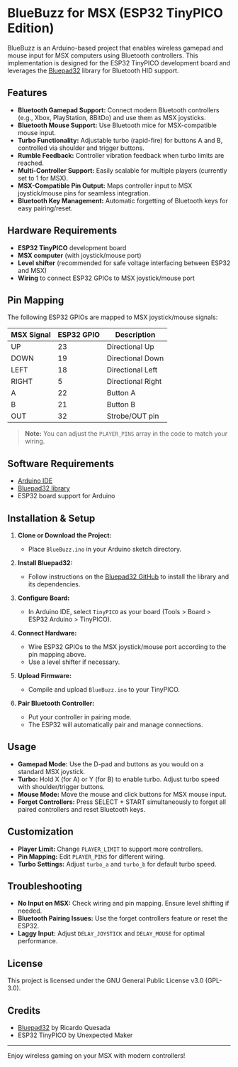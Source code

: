 # BlueBuzz for MSX (ESP32 TinyPICO Edition)

BlueBuzz is an Arduino-based project that enables wireless gamepad and mouse input for MSX computers using Bluetooth controllers. This implementation is designed for the ESP32 TinyPICO development board and leverages the [Bluepad32](https://github.com/ricardoquesada/bluepad32) library for Bluetooth HID support.

## Features

- **Bluetooth Gamepad Support:** Connect modern Bluetooth controllers (e.g., Xbox, PlayStation, 8BitDo) and use them as MSX joysticks.
- **Bluetooth Mouse Support:** Use Bluetooth mice for MSX-compatible mouse input.
- **Turbo Functionality:** Adjustable turbo (rapid-fire) for buttons A and B, controlled via shoulder and trigger buttons.
- **Rumble Feedback:** Controller vibration feedback when turbo limits are reached.
- **Multi-Controller Support:** Easily scalable for multiple players (currently set to 1 for MSX).
- **MSX-Compatible Pin Output:** Maps controller input to MSX joystick/mouse pins for seamless integration.
- **Bluetooth Key Management:** Automatic forgetting of Bluetooth keys for easy pairing/reset.

## Hardware Requirements

- **ESP32 TinyPICO** development board
- **MSX computer** (with joystick/mouse port)
- **Level shifter** (recommended for safe voltage interfacing between ESP32 and MSX)
- **Wiring** to connect ESP32 GPIOs to MSX joystick/mouse port

## Pin Mapping

The following ESP32 GPIOs are mapped to MSX joystick/mouse signals:

| MSX Signal | ESP32 GPIO | Description      |
|------------|------------|------------------|
| UP         | 23         | Directional Up   |
| DOWN       | 19         | Directional Down |
| LEFT       | 18         | Directional Left |
| RIGHT      | 5          | Directional Right|
| A          | 22         | Button A         |
| B          | 21         | Button B         |
| OUT        | 32         | Strobe/OUT pin   |

> **Note:** You can adjust the `PLAYER_PINS` array in the code to match your wiring.

## Software Requirements

- [Arduino IDE](https://www.arduino.cc/en/software)
- [Bluepad32 library](https://github.com/ricardoquesada/bluepad32)
- ESP32 board support for Arduino

## Installation & Setup

1. **Clone or Download the Project:**
    - Place `BlueBuzz.ino` in your Arduino sketch directory.

2. **Install Bluepad32:**
    - Follow instructions on the [Bluepad32 GitHub](https://github.com/ricardoquesada/bluepad32) to install the library and its dependencies.

3. **Configure Board:**
    - In Arduino IDE, select `TinyPICO` as your board (Tools > Board > ESP32 Arduino > TinyPICO).

4. **Connect Hardware:**
    - Wire ESP32 GPIOs to the MSX joystick/mouse port according to the pin mapping above.
    - Use a level shifter if necessary.

5. **Upload Firmware:**
    - Compile and upload `BlueBuzz.ino` to your TinyPICO.

6. **Pair Bluetooth Controller:**
    - Put your controller in pairing mode.
    - The ESP32 will automatically pair and manage connections.

## Usage

- **Gamepad Mode:** Use the D-pad and buttons as you would on a standard MSX joystick.
- **Turbo:** Hold X (for A) or Y (for B) to enable turbo. Adjust turbo speed with shoulder/trigger buttons.
- **Mouse Mode:** Move the mouse and click buttons for MSX mouse input.
- **Forget Controllers:** Press SELECT + START simultaneously to forget all paired controllers and reset Bluetooth keys.

## Customization

- **Player Limit:** Change `PLAYER_LIMIT` to support more controllers.
- **Pin Mapping:** Edit `PLAYER_PINS` for different wiring.
- **Turbo Settings:** Adjust `turbo_a` and `turbo_b` for default turbo speed.

## Troubleshooting

- **No Input on MSX:** Check wiring and pin mapping. Ensure level shifting if needed.
- **Bluetooth Pairing Issues:** Use the forget controllers feature or reset the ESP32.
- **Laggy Input:** Adjust `DELAY_JOYSTICK` and `DELAY_MOUSE` for optimal performance.

## License

This project is licensed under the GNU General Public License v3.0 (GPL-3.0).

## Credits

- [Bluepad32](https://github.com/ricardoquesada/bluepad32) by Ricardo Quesada
- ESP32 TinyPICO by Unexpected Maker

---

Enjoy wireless gaming on your MSX with modern controllers!